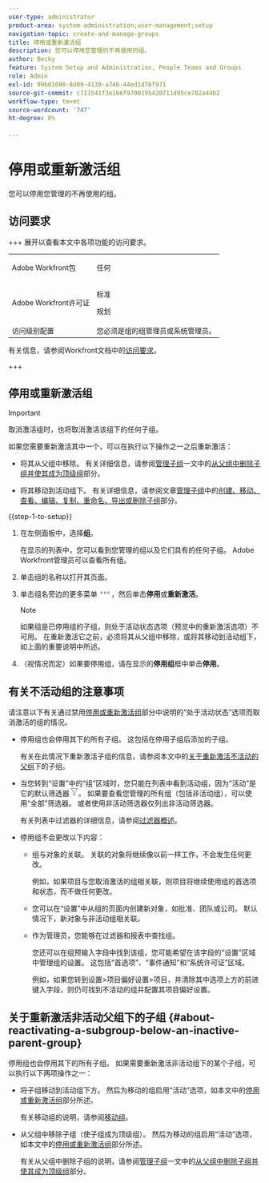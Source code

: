 ```yaml
---
user-type: administrator
product-area: system-administration;user-management;setup
navigation-topic: create-and-manage-groups
title: 停用或重新激活组
description: 您可以停用您管理的不再使用的组。
author: Becky
feature: System Setup and Administration, People Teams and Groups
role: Admin
exl-id: 99b81090-8d09-4130-a746-44ed1d76f971
source-git-commit: c711541f3e166f9700195420711d95ce782a44b2
workflow-type: tm+mt
source-wordcount: '747'
ht-degree: 0%

---
```


# 停用或重新激活组

您可以停用您管理的不再使用的组。

## 访问要求

+++ 展开以查看本文中各项功能的访问要求。

<table style="table-layout:auto"> 
 <col> 
 <col> 
 <tbody> 
  <tr> 
   <td>Adobe Workfront包</td> 
   <td><p>任何</p></td> 
  </tr> 
  <tr> 
   <td>Adobe Workfront许可证</td> 
   <td><p>标准</p>
       <p>规划</p></td>
  </tr>
  <tr> 
   <td>访问级别配置</td> 
   <td>您必须是组的组管理员或系统管理员。</td>
  </tr>
 </tbody> 
</table>

有关信息，请参阅Workfront文档中的[访问要求](/help/quicksilver/administration-and-setup/add-users/access-levels-and-object-permissions/access-level-requirements-in-documentation.md)。

+++

## 停用或重新激活组

>[!IMPORTANT]
>
>取消激活组时，也将取消激活该组下的任何子组。
>
>如果您需要重新激活其中一个，可以在执行以下操作之一之后重新激活：
>
>* 将其从父组中移除。 有关详细信息，请参阅[管理子组](../../../administration-and-setup/manage-groups/create-and-manage-subgroups/manage-subgroups.md#make)一文中的[从父组中删除子组并使其成为顶级组](../../../administration-and-setup/manage-groups/create-and-manage-subgroups/manage-subgroups.md)部分。
>
>* 将其移动到活动组下。 有关详细信息，请参阅文章[管理子组](../../../administration-and-setup/manage-groups/create-and-manage-subgroups/manage-subgroups.md#create)中的[创建、移动、查看、编辑、复制、重命名、导出或删除子组](../../../administration-and-setup/manage-groups/create-and-manage-subgroups/manage-subgroups.md)部分。

{{step-1-to-setup}}

1. 在左侧面板中，选择&#x200B;**组**。

   在显示的列表中，您可以看到您管理的组以及它们具有的任何子组。 Adobe Workfront管理员可以查看所有组。

1. 单击组的名称以打开其页面。

1. 单击组名旁边的更多菜单![更多图标](assets/more-icon.png)，然后单击&#x200B;**停用**&#x200B;或&#x200B;**重新激活**。

   >[!NOTE]
   >
   >如果组是已停用组的子组，则处于活动状态选项（预览中的重新激活选项）不可用。 在重新激活它之前，必须将其从父组中移除，或将其移动到活动组下，如上面的重要说明中所述。

1. （视情况而定）如果要停用组，请在显示的&#x200B;**停用组**&#x200B;框中单击&#x200B;**停用**。

## 有关不活动组的注意事项

请注意以下有关通过禁用[停用或重新激活组](#View)部分中说明的“处于活动状态”选项而取消激活的组的情况。

* 停用组也会停用其下的所有子组。 这包括在停用子组后添加的子组。

  有关在此情况下重新激活子组的信息，请参阅本文中的[关于重新激活不活动的父组](#about-reactivating-a-subgroup-below-an-inactive-parent-group)下的子组。

* 当您转到“设置”中的“组”区域时，您只能在列表中看到活动组，因为“活动”是它的默认筛选器![筛选器图标](assets/filter-nwepng.png)。 如果要查看您管理的所有组（包括非活动组），可以使用“全部”筛选器。 或者使用非活动筛选器仅列出非活动筛选器。

  有关列表中过滤器的详细信息，请参阅[过滤器概述](../../../reports-and-dashboards/reports/reporting-elements/filters-overview.md)。

* 停用组不会更改以下内容：

   * 组与对象的关联。 关联的对象将继续像以前一样工作，不会发生任何更改。

     例如，如果项目与您取消激活的组相关联，则项目将继续使用组的首选项和状态，而不做任何更改。

   * 您可以在“设置”中从组的页面内创建新对象，如批准、团队或公司。 默认情况下，新对象与非活动组相关联。
   * 作为管理员，您能够在过滤器和报表中查找组。

     您还可以在组预输入字段中找到该组，您可能希望在该字段的“设置”区域中管理组的设置。 这包括“首选项”、“事件通知”和“系统许可证”区域。

     例如，如果您转到设置>项目偏好设置>项目，并清除其中选项上方的前进键入字段，则仍可找到不活动的组并配置其项目偏好设置。

## 关于重新激活非活动父组下的子组 {#about-reactivating-a-subgroup-below-an-inactive-parent-group}

停用组也会停用其下的所有子组。 如果需要重新激活非活动组下的某个子组，可以执行以下两项操作之一：

* 将子组移动到活动组下方。 然后为移动的组启用“活动”选项，如本文中的[停用或重新激活组](#View)部分所述。

  有关移动组的说明，请参阅[移动组](../../../administration-and-setup/manage-groups/create-and-manage-groups/move-a-group.md)。

* 从父组中移除子组（使子组成为顶级组）。 然后为移动的组启用“活动”选项，如本文中的[停用或重新激活组](#View)部分所述。

  有关从父组中删除子组的说明，请参阅[管理子组](../../../administration-and-setup/manage-groups/create-and-manage-subgroups/manage-subgroups.md#make)一文中的[从父组中删除子组并使其成为顶级组](../../../administration-and-setup/manage-groups/create-and-manage-subgroups/manage-subgroups.md)部分。
